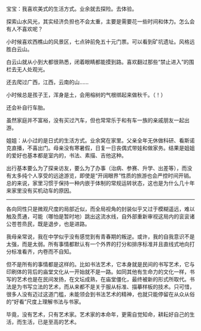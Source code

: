 宝宝：我喜欢美式的生活方式。业余就去探险。去体验。

探索山水风光，其实经济负担也不会太重，主要是需要花一些时间和体力。怎么会有人不喜欢呢？

小时候喜欢西樵山的风景区，七点钟前免五十元门票。可以看到矿坑遗址。风格远胜白云山。

白云山就从小到大都很熟悉，闭着眼睛都能摸到路。喜欢翻过那些“禁止进入”的围栏去无人处观光。

还去爬过广西，江西，云南的山……

小时候总是孩子王，浑身是土，会用榕树的气根绑起来做秋千。（！）

还会补自行车胎。

虽然家庭并不富裕，没有买过汽车，但也常常乐于和有车一族的亲戚朋友一起出游。

姐姐：从小过的是日式的生活方式。业余窝在家里。父亲全年无休做科研、看斯诺克直播，不喜出门。母亲没有寒暑假，日复一日丧偶式带娃和做家务。结果是姐姐的爱好也基本都是室内的，书法、素描、吉他这种。

出行基本要么为了探亲访友，要么为了办事（治病、参赛、升学、出差等），而没有太多纯个人享受的远途游览，即使是“开阔眼界”性质的旅游也会严控时间开销。总的来说，家里习惯于保持一种内嵌于体制的常规运转状态，这也是为什么几十年来家里没有买机动车的原因。

---


各向同性只是微观尺度的局部近似，而全局视角的封装似乎又过于模糊遥远，难以触及贯通，可能（哪怕是暂时地）跳出这流水线，自外部重新审视这局内的衮衮诸公苍苍烝民，既是退步，也是进路。

我母亲常说，我在中学似乎没有感觉到有青春期的叛逆。或许，我的自我意识不是太强，而是太弱。所有事情都默认有一个外界的打分和排序标准并且直线式地向打分标准看齐，内卷而不自知。

但不是所有的事情都是这样的。比如书法艺术，它本身就是民间的书写艺术，它与印刷体的背后的庙堂文化从一开始就不是一路。如同其他有生命力的文化一样，书写的艺术也是在民间发扬，在文坛成熟，在庙堂僵化，最终被新的形式所取代。书法是为书写立法的艺术，而从来都不是关于服从标准、描摹样板的技术。只可惜，很多人没有迈过这道门槛，未能领会到书法艺术的精神，也就只能停留在从众从俗的“好看”尺度上理解书法与书家。

毕竟，没有艺术，只有艺术家。艺术家的本命年，更需自觉知命，耕耘好自己的生活，而生活，已是至高的艺术。